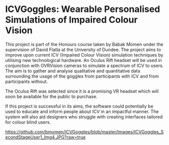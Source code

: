 # ICVGoggles: Wearable Personalised Simulations of Impaired Colour Vision
This project is part of the Honours course taken by Babak Momen under the supervision of David Flatla at the University of Dundee.
The project aims to improve upon current ICV (Impaired Colour Vision) simulation techniques by utilising new technological hardware. 
An Oculus Rift headset will be used in conjunction with OVRVision cameras to simulate a spectrum of ICV to users. 
The aim is to gather and analyse qualitative and quantitative data surrounding the usage of the goggles from participants with ICV and from participants without. 

The Oculus Rift was selected since it is a promising VR headset which will soon be available for the public to purchase.

If this project is successful in its aims, the software could potentially be used to educate and inform people about ICV in an impactful manner. 
The system will also aid designers who struggle with creating interfaces tailored for colour blind users.


https://github.com/bmomen/ICVGoggles/blob/master/Images/ICVGoggles_SecondStageUser1_Img4.JPG?raw=true
